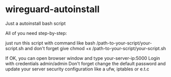 # wireguard-autoinstall
Just a autoinstall bash script

All of you need step-by-step:

just run this script with command like bash /path-to-your-script/your-script.sh
and don't forget give chmod +x /path-to-your-script/your-script.sh

If OK, you can open browser window and type your-server-ip:5000
Login with credentials admin/admin
Don't forget change the default password and update your server security configuration like a ufw, iptables or e.t.c
